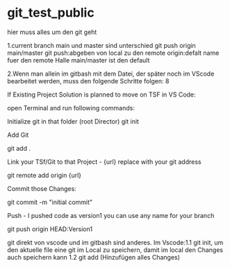 # git_test_public

hier muss alles um den git geht

1.current branch main und master sind unterschied
git push origin main/master
git push:abgeben von local zu den remote
origin:defalt name fuer den remote Halle
main/master ist den default

2.Wenn man allein im gitbash mit dem Datei, der später noch im VScode bearbeitet werden, muss den folgende Schritte folgen:
8

If Existing Project Solution is planned to move on TSF in VS Code:

open Terminal and run following commands:

Initialize git in that folder (root Director)
git init

Add Git

git add .

Link your TSf/Git to that Project - {url} replace with your git address

git remote add origin {url}

Commit those Changes:

git commit -m "initial commit"

Push - I pushed code as version1 you can use any name for your branch

git push origin HEAD:Version1

git direkt von vscode und im gitbash sind anderes.
Im Vscode:1.1 git init, um den aktuelle file eine git im Local zu speichern, damit im local den Changes auch speichern kann
1.2 git add (Hinzufügen alles Changes)
